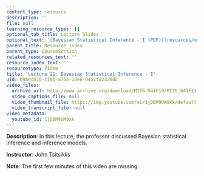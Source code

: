 ```yaml
---
content_type: resource
description: ''
file: null
learning_resource_types: []
optional_tab_title: Lecture Slides
optional_text: '[Bayesian Statistical Inference - I (PDF)](resources/mit6_041scf13_l21)'
parent_title: Resource Index
parent_type: CourseSection
related_resources_text: ''
resource_index_text: ''
resourcetype: Video
title: 'Lecture 21: Bayesian Statistical Inference - I'
uid: b9beda10-c10b-a75a-10e6-0451f82326dc
video_files:
  archive_url: http://www.archive.org/download/MIT6.041F10/MIT6_041F11_lec21_300k.mp4
  video_captions_file: null
  video_thumbnail_file: https://img.youtube.com/vi/1jDBM9UM9xk/default.jpg
  video_transcript_file: null
video_metadata:
  youtube_id: 1jDBM9UM9xk
---
```


**Description**: In this lecture, the professor discussed Bayesian statistical inference and inference models.

**Instructor**: John Tsitsiklis

**Note**: The first few minutes of this video are missing.